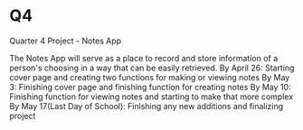 # Q4
Quarter 4 Project - Notes App

The Notes App will serve as a place to record and store information of a person's choosing in a way that can be easily retrieved.
By April 26: Starting cover page and creating two functions for making or viewing notes 
By May 3: Finishing cover page and finishing function for creating notes
By May 10: Finishing function for viewing notes and starting to make that more complex
By May 17(Last Day of School): Finishing any new additions and finalizing project 

